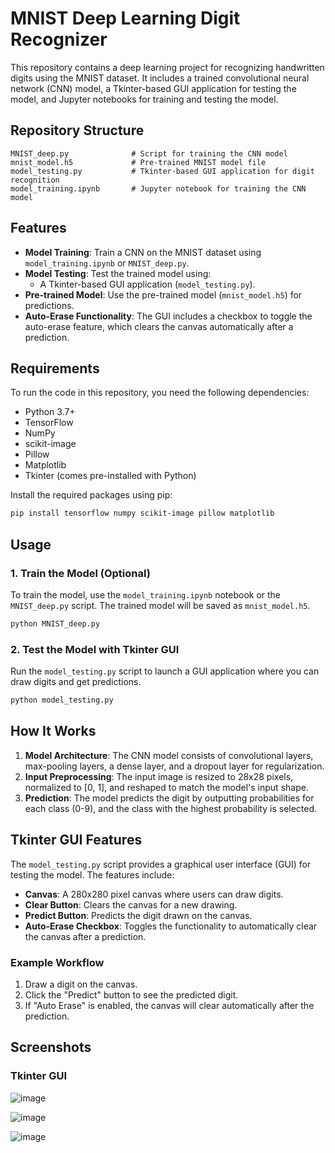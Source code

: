 # MNIST Deep Learning Digit Recognizer

This repository contains a deep learning project for recognizing handwritten digits using the MNIST dataset. It includes a trained convolutional neural network (CNN) model, a Tkinter-based GUI application for testing the model, and Jupyter notebooks for training and testing the model.

## Repository Structure

```
MNIST_deep.py              # Script for training the CNN model
mnist_model.h5             # Pre-trained MNIST model file
model_testing.py           # Tkinter-based GUI application for digit recognition
model_training.ipynb       # Jupyter notebook for training the CNN model
```

## Features

- **Model Training**: Train a CNN on the MNIST dataset using `model_training.ipynb` or `MNIST_deep.py`.
- **Model Testing**: Test the trained model using:
  - A Tkinter-based GUI application (`model_testing.py`).
- **Pre-trained Model**: Use the pre-trained model (`mnist_model.h5`) for predictions.
- **Auto-Erase Functionality**: The GUI includes a checkbox to toggle the auto-erase feature, which clears the canvas automatically after a prediction.

## Requirements

To run the code in this repository, you need the following dependencies:

- Python 3.7+
- TensorFlow
- NumPy
- scikit-image
- Pillow
- Matplotlib
- Tkinter (comes pre-installed with Python)

Install the required packages using pip:

```bash
pip install tensorflow numpy scikit-image pillow matplotlib
```

## Usage

### 1. Train the Model (Optional)
To train the model, use the `model_training.ipynb` notebook or the `MNIST_deep.py` script. The trained model will be saved as `mnist_model.h5`.

```bash
python MNIST_deep.py
```

### 2. Test the Model with Tkinter GUI
Run the `model_testing.py` script to launch a GUI application where you can draw digits and get predictions.

```bash
python model_testing.py
```


## How It Works

1. **Model Architecture**: The CNN model consists of convolutional layers, max-pooling layers, a dense layer, and a dropout layer for regularization.
2. **Input Preprocessing**: The input image is resized to 28x28 pixels, normalized to [0, 1], and reshaped to match the model's input shape.
3. **Prediction**: The model predicts the digit by outputting probabilities for each class (0-9), and the class with the highest probability is selected.

## Tkinter GUI Features

The `model_testing.py` script provides a graphical user interface (GUI) for testing the model. The features include:

- **Canvas**: A 280x280 pixel canvas where users can draw digits.
- **Clear Button**: Clears the canvas for a new drawing.
- **Predict Button**: Predicts the digit drawn on the canvas.
- **Auto-Erase Checkbox**: Toggles the functionality to automatically clear the canvas after a prediction.

### Example Workflow

1. Draw a digit on the canvas.
2. Click the "Predict" button to see the predicted digit.
3. If "Auto Erase" is enabled, the canvas will clear automatically after the prediction.

## Screenshots

### Tkinter GUI

![image](https://github.com/user-attachments/assets/e5162277-3b60-4b48-94f4-3dceda845afe)


![image](https://github.com/user-attachments/assets/1c2a5a70-4eea-4da7-b42a-34ce54ec294a)


![image](https://github.com/user-attachments/assets/0d3014f4-01fa-4732-a9f5-93fc9b7dda68)

